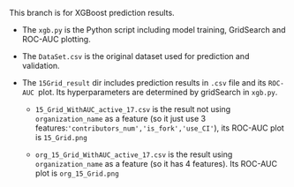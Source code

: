 This branch is for XGBoost prediction results.

* The `xgb.py` is the Python script including model training, GridSearch and ROC-AUC plotting.

* The `DataSet.csv` is the original dataset used for prediction and validation.

* The `15Grid_result` dir includes prediction results in `.csv` file and its `ROC-AUC `plot. Its hyperparameters are determined by gridSearch in `xgb.py`.
  
  * `15_Grid_WithAUC_active_17.csv` is the result not using `organization_name` as a feature (so it just use 3 features:`'contributors_num','is_fork','use_CI'`), its ROC-AUC plot is `15_Grid.png`
  
  * `org_15_Grid_WithAUC_active_17.csv` is the result using `organization_name` as a feature (so it has 4 features). Its ROC-AUC plot is `org_15_Grid.png`
